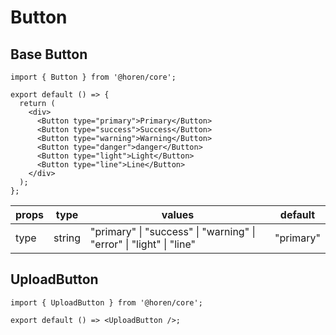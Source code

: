 # Button

## Base Button

```tsx
import { Button } from '@horen/core';

export default () => {
  return (
    <div>
      <Button type="primary">Primary</Button>
      <Button type="success">Success</Button>
      <Button type="warning">Warning</Button>
      <Button type="danger">danger</Button>
      <Button type="light">Light</Button>
      <Button type="line">Line</Button>
    </div>
  );
};
```

| props | type   | values                                                              | default   |
| ----- | ------ | ------------------------------------------------------------------- | --------- |
| type  | string | "primary" \| "success" \| "warning" \| "error" \| "light" \| "line" | "primary" |

## UploadButton

```tsx
import { UploadButton } from '@horen/core';

export default () => <UploadButton />;
```
